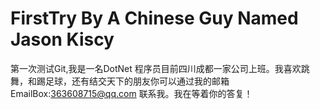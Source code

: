 FirstTry By A Chinese Guy Named Jason Kiscy
========

第一次测试Git,我是一名DotNet 程序员目前四川成都一家公司上班。我喜欢跳舞，和踢足球，还有结交天下的朋友你可以通过我的邮箱
EmailBox:363608715@qq.com 联系我。我在等着你的答复！
